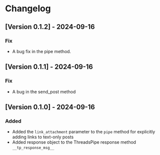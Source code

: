 # Changelog

## [Version 0.1.2] - 2024-09-16

### Fix

- A bug fix in the pipe method.

## [Version 0.1.1] - 2024-09-16

### Fix

- A bug in the send_post method

## [Version 0.1.0] - 2024-09-16

### Added

- Added the `link_attachment` parameter to the `pipe` method for explicitly adding links to text-only posts
- Added response object to the ThreadsPipe response method `__tp_response_msg__`
